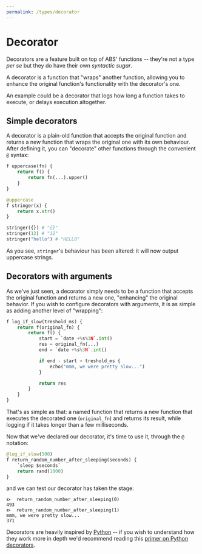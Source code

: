 ```yaml
---
permalink: /types/decorator
---
```


# Decorator

Decorators are a feature built on top of
ABS' functions -- they're not a type _per se_
but they do have their own _syntactic sugar_.

A decorator is a function that "wraps" another
function, allowing you to enhance the original
function's functionality with the decorator's
one.

An example could be a decorator that logs how
long a function takes to execute, or delays
execution altogether.

## Simple decorators

A decorator is a plain-old function that
accepts the original function and returns a new
function that wraps the original one with its
own behaviour. After defining it, you can
"decorate" other functions through the convenient
`@` syntax:

```py
f uppercase(fn) {
    return f() {
        return fn(...).upper()
    }
}

@uppercase
f stringer(x) {
    return x.str()
}

stringer({}) # "{}"
stringer(12) # "12"
stringer("hello") # "HELLO"
```

As you see, `stringer`'s behaviour has been altered:
it will now output uppercase strings.

## Decorators with arguments

As we've just seen, a decorator simply needs to
be a function that accepts the original
function and returns a new one, "enhancing"
the original behavior. If you wish to
configure decorators with arguments, it
is as simple as adding another level
of "wrapping":

```py
f log_if_slow(treshold_ms) {
    return f(original_fn) {
        return f() {
            start = `date +%s%3N`.int()
            res = original_fn(...)
            end = `date +%s%3N`.int()

            if end - start > treshold_ms {
                echo("mmm, we were pretty slow...")
            }

            return res
        }
    }
}
```

That's as simple as that: a named function
that returns a new function that executes the
decorated one (`original_fn`) and returns its
result, while logging if it takes longer than
a few milliseconds.

Now that we've declared our decorator, it's time
to use it, through the `@` notation:

```py
@log_if_slow(500)
f return_random_number_after_sleeping(seconds) {
    `sleep $seconds`
    return rand(1000)
}
```

and we can test our decorator has taken the stage:

```console
⧐  return_random_number_after_sleeping(0)
493
⧐  return_random_number_after_sleeping(1)
mmm, we were pretty slow...
371
```

Decorators are heavily inspired by [Python](https://www.python.org/dev/peps/pep-0318/) -- if you wish to understand
how they work more in depth we'd recommend reading this [primer on Python decorators](https://realpython.com/primer-on-python-decorators).